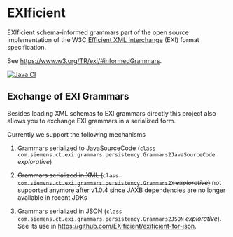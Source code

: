 # EXIficient

EXIficient schema-informed grammars part of the open source implementation of the W3C [Efficient XML Interchange](http://www.w3.org/TR/exi/) (EXI) format specification.

See https://www.w3.org/TR/exi/#informedGrammars.


[![Java CI](https://github.com/EXIficient/exificient-grammars/actions/workflows/java-ci.yml/badge.svg)](https://github.com/EXIficient/exificient-grammars/actions/workflows/java-ci.yml)

## Exchange of EXI Grammars

Besides loading XML schemas to EXI grammars directly this project also allows you to exchange EXI grammars in a serialized form.

Currently we support the following mechanisms

1. Grammars serialized to JavaSourceCode (`class com.siemens.ct.exi.grammars.persistency.Grammars2JavaSourceCode` *explorative*)

2. ~~Grammars serialized in XML (`class com.siemens.ct.exi.grammars.persistency.Grammars2X` *explorative*)~~ not supported anymore after v1.0.4 since JAXB dependencies are no longer available in recent JDKs

3. Grammars serialized in JSON (`class com.siemens.ct.exi.grammars.persistency.Grammars2JSON` *explorative*). See its use in https://github.com/EXIficient/exificient-for-json.


